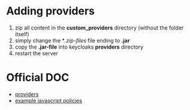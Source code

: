 # Adding providers

1. zip all content in the **custom_providers** directory (without the folder itself)
2. simply change the **.zip-files* file ending to **.jar**
3. copy the **.jar-file** into keycloaks **providers** directory
4. restart the server

# Official DOC

- [providers](https://www.keycloak.org/docs/latest/server_development/#_script_providers)
- [example javascript policies](https://www.keycloak.org/docs/21.0.1/authorization_services/#_policy_js)